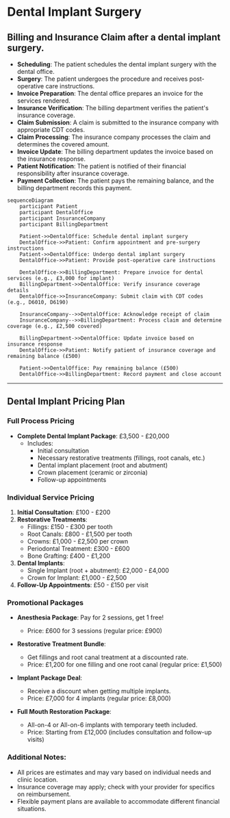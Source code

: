 # Dental Implant Surgery

## Billing and Insurance Claim after a dental implant surgery.

- **Scheduling**: The patient schedules the dental implant surgery with the dental office.
- **Surgery**: The patient undergoes the procedure and receives post-operative care instructions.
- **Invoice Preparation**: The dental office prepares an invoice for the services rendered.
- **Insurance Verification**: The billing department verifies the patient's insurance coverage.
- **Claim Submission**: A claim is submitted to the insurance company with appropriate CDT codes.
- **Claim Processing**: The insurance company processes the claim and determines the covered amount.
- **Invoice Update**: The billing department updates the invoice based on the insurance response.
- **Patient Notification**: The patient is notified of their financial responsibility after insurance coverage.
- **Payment Collection**: The patient pays the remaining balance, and the billing department records this payment.

```mermaid
sequenceDiagram
    participant Patient
    participant DentalOffice
    participant InsuranceCompany
    participant BillingDepartment

    Patient->>DentalOffice: Schedule dental implant surgery
    DentalOffice->>Patient: Confirm appointment and pre-surgery instructions
    Patient->>DentalOffice: Undergo dental implant surgery
    DentalOffice->>Patient: Provide post-operative care instructions

    DentalOffice->>BillingDepartment: Prepare invoice for dental services (e.g., £3,000 for implant)
    BillingDepartment->>DentalOffice: Verify insurance coverage details
    DentalOffice->>InsuranceCompany: Submit claim with CDT codes (e.g., D6010, D6190)

    InsuranceCompany-->>DentalOffice: Acknowledge receipt of claim
    InsuranceCompany-->>BillingDepartment: Process claim and determine coverage (e.g., £2,500 covered)
    
    BillingDepartment->>DentalOffice: Update invoice based on insurance response
    DentalOffice->>Patient: Notify patient of insurance coverage and remaining balance (£500)

    Patient->>DentalOffice: Pay remaining balance (£500)
    DentalOffice->>BillingDepartment: Record payment and close account
```

----

## Dental Implant Pricing Plan

### Full Process Pricing
- **Complete Dental Implant Package**: £3,500 - £20,000
  - Includes:
    - Initial consultation
    - Necessary restorative treatments (fillings, root canals, etc.)
    - Dental implant placement (root and abutment)
    - Crown placement (ceramic or zirconia)
    - Follow-up appointments

### Individual Service Pricing
1. **Initial Consultation**: £100 - £200
2. **Restorative Treatments**:
   - Fillings: £150 - £300 per tooth
   - Root Canals: £800 - £1,500 per tooth
   - Crowns: £1,000 - £2,500 per crown
   - Periodontal Treatment: £300 - £600
   - Bone Grafting: £400 - £1,200
3. **Dental Implants**:
   - Single Implant (root + abutment): £2,000 - £4,000
   - Crown for Implant: £1,000 - £2,500
4. **Follow-Up Appointments**: £50 - £150 per visit

### Promotional Packages
- **Anesthesia Package**: Pay for 2 sessions, get 1 free!
  - Price: £600 for 3 sessions (regular price: £900)
  
- **Restorative Treatment Bundle**: 
  - Get fillings and root canal treatment at a discounted rate.
  - Price: £1,200 for one filling and one root canal (regular price: £1,500)

- **Implant Package Deal**:
  - Receive a discount when getting multiple implants.
  - Price: £7,000 for 4 implants (regular price: £8,000)

- **Full Mouth Restoration Package**:
  - All-on-4 or All-on-6 implants with temporary teeth included.
  - Price: Starting from £12,000 (includes consultation and follow-up visits)

### Additional Notes:
- All prices are estimates and may vary based on individual needs and clinic location.
- Insurance coverage may apply; check with your provider for specifics on reimbursement.
- Flexible payment plans are available to accommodate different financial situations.

